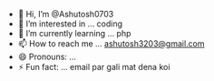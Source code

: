 - 👋 Hi, I’m @Ashutosh0703
- 👀 I’m interested in ... coding
- 🌱 I’m currently learning ... php
- 📫 How to reach me ... ashutosh3203@gmail.com
- 😄 Pronouns: ...
- ⚡ Fun fact: ... email par gali mat dena koi

<!---
Ashutosh0703/Ashutosh0703 is a ✨ special ✨ repository because its `README.md` (this file) appears on your GitHub profile.
You can click the Preview link to take a look at your changes.
--->
